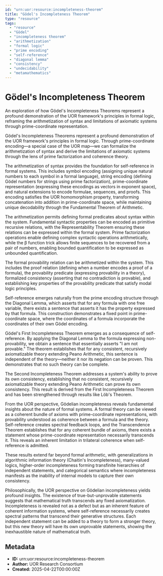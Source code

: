 ```yaml
---
id: "urn:uor:resource:incompleteness-theorem"
title: "Gödel's Incompleteness Theorem"
type: "resource"
tags:
  - "resource"
  - "Gödel"
  - "incompleteness theorem"
  - "arithmetization"
  - "formal logic"
  - "prime encoding"
  - "self-reference"
  - "diagonal lemma"
  - "consistency"
  - "undecidability"
  - "metamathematics"
---
```


# Gödel's Incompleteness Theorem

An exploration of how Gödel's Incompleteness Theorems represent a profound demonstration of the UOR framework's principles in formal logic, reframing the arithmetization of syntax and limitations of axiomatic systems through prime-coordinate representation.

Gödel's Incompleteness Theorems represent a profound demonstration of the UOR framework's principles in formal logic. Through prime-coordinate encoding—a special case of the UOR map—we can formalize the arithmetization of syntax and derive the limitations of axiomatic systems through the lens of prime factorization and coherence theory.

The arithmetization of syntax provides the foundation for self-reference in formal systems. This includes symbol encoding (assigning unique natural numbers to each symbol in a formal language), string encoding (defining Gödel numbers for strings using prime factorization), prime-coordinate representation (expressing these encodings as vectors in exponent space), and natural extensions to encode formulae, sequences, and proofs. This encoding satisfies the UOR homomorphism property, transforming concatenation into addition in prime-coordinate space, while maintaining unique decodability through the Fundamental Theorem of Arithmetic.

The arithmetization permits defining formal predicates about syntax within the system. Fundamental syntactic properties can be encoded as primitive recursive relations, with the Representability Theorem ensuring these relations can be expressed within the formal system. Prime factorization operations enable defining complex syntactic operations arithmetically, while the β function trick allows finite sequences to be recovered from a pair of numbers, enabling bounded quantification to be expressed as unbounded quantification.

The formal provability relation can be arithmetized within the system. This includes the proof relation (defining when a number encodes a proof of a formula), the provability predicate (expressing provability in a theory), formalized consistency (asserting that no contradiction is provable), and establishing key properties of the provability predicate that satisfy modal logic principles.

Self-reference emerges naturally from the prime encoding structure through the Diagonal Lemma, which asserts that for any formula with one free variable, there exists a sentence that asserts it has the property expressed by that formula. This construction demonstrates a fixed point in prime-coordinate space, where the coordinates of a formula incorporate the coordinates of their own Gödel encoding.

Gödel's First Incompleteness Theorem emerges as a consequence of self-reference. By applying the Diagonal Lemma to the formula expressing non-provability, we obtain a sentence that essentially asserts "I am not provable." The theorem establishes that for any consistent, recursively axiomatizable theory extending Peano Arithmetic, this sentence is independent of the theory—neither it nor its negation can be proven. This demonstrates that no such theory can be complete.

The Second Incompleteness Theorem addresses a system's ability to prove its own consistency, establishing that no consistent, recursively axiomatizable theory extending Peano Arithmetic can prove its own consistency. This result is derived from the First Incompleteness Theorem and has been strengthened through results like Löb's Theorem.

From the UOR perspective, Gödelian incompleteness reveals fundamental insights about the nature of formal systems. A formal theory can be viewed as a coherent bundle of axioms with prime-coordinate representations, with provability understood as coherence between a formula and the theory. Self-reference creates spectral feedback loops, and the Transcendence Theorem establishes that for any coherent bundle of axioms, there exists a statement whose prime-coordinate representation necessarily transcends it. This reveals an inherent limitation in trilateral coherence when self-reference is admitted.

These results extend far beyond formal arithmetic, with generalizations in algorithmic information theory (Chaitin's Incompleteness), many-valued logics, higher-order incompleteness forming transfinite hierarchies of independent statements, and categorical semantics where incompleteness manifests as the inability of internal models to capture their own consistency.

Philosophically, the UOR perspective on Gödelian incompleteness yields profound insights. The existence of true-but-unprovable statements suggests that mathematical truth transcends any fixed axiomatization. Incompleteness is revealed not as a defect but as an inherent feature of coherent information systems, where self-reference necessarily creates spectral patterns that transcend their generative structures. Each independent statement can be added to a theory to form a stronger theory, but this new theory will have its own unprovable statements, showing the inexhaustible nature of mathematical truth.

## Metadata

- **ID:** urn:uor:resource:incompleteness-theorem
- **Author:** UOR Research Consortium
- **Created:** 2025-04-22T00:00:00Z
